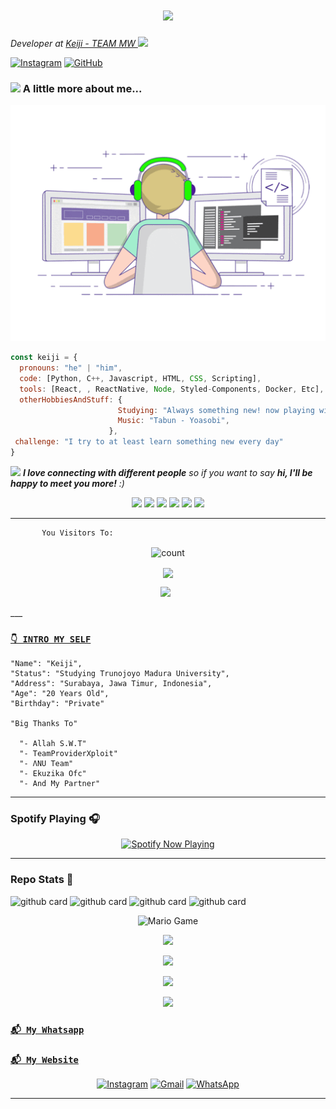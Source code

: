 
<h1 align="center">
 <a href="https://git.io/typing-svg">
    <img src="https://readme-typing-svg.herokuapp.com?color=%2340A597&size=30&width=800&lines=Hello+World!+I+am+Keiji;I+love+building+things+that+live+on+the+internet">
  </a>
</h1>


<p><em>Developer at <a href="https://chat.whatsapp.com/">Keiji - TEAM MW  </a><img src="https://media.giphy.com/media/WUlplcMpOCEmTGBtBW/giphy.gif" width="30">
</em></p>

[![Instagram](https://img.shields.io/badge/Instagram-%23E4405F.svg?&style=flat-square&logo=instagram&logoColor=white)](https://www.instagram.com/)
[![GitHub](https://img.shields.io/github/followers/PakMoss?label=follow&style=social)](https://github.com/PakMoss)


### <img src="https://media3.giphy.com/media/jUZmz3kAiAuLC/200.webp?cid=ecf05e472ppgejelz9vrs67x38inpt96dl2x6i0z51br0jfh&rid=200.webp" width="40"> A little more about me...  

<p align="center">
  <img alig src="./code.gif" />
</p>

```javascript
const keiji = {
  pronouns: "he" | "him",
  code: [Python, C++, Javascript, HTML, CSS, Scripting],
  tools: [React, , ReactNative, Node, Styled-Components, Docker, Etc],
  otherHobbiesAndStuff: {       
                        Studying: "Always something new! now playing with NextJS",
                        Music: "Tabun - Yoasobi",
                      },
 challenge: "I try to at least learn something new every day"
}
```


<img src="https://media0.giphy.com/media/Wj7lNjMNDxSmc/200.webp?cid=ecf05e47gol7hyzftrdpoaar8lchrj2uzbzs0qoz3xgzv14o&rid=200.webp" width="60"> <em><b>I love connecting with different people</b> so if you want to say <b>hi, I'll be happy to meet you more!</b> :)</em>


<p align="center">
  <img src="https://img.shields.io/badge/-JavaScript-black?style=flat-square&logo=javascript" />
  <img src="https://img.shields.io/badge/-Node.js-black?style=flat-square&logo=Node.js" />
  <img src="https://img.shields.io/badge/-HTML5-black?style=flat-square&logo=html5&logoColor=e34f26" />
  <img src="https://img.shields.io/badge/-CSS3-black?style=flat-square&logo=css3&logoColor=1572b6" />
  <img src="https://img.shields.io/badge/-Git-black?style=flat-square&logo=git" />
  <img src="https://img.shields.io/badge/-GitHub-black?style=flat-square&logo=github" /> <br>
</p>

___
```
       You Visitors To:
```
<p align="center">
<img align="center" alt="count" src="https://count.getloli.com/get/@:Keiji?theme=rule34">
</p>

<p align="center">
<a href="https://"><img align="center" src="https://github-cardname.caliph.my.id/api?name=Keiji&description=Hi,%20i%27m%20Keiji%20and%20i%27m%20just%20a%20newbie%20programmer%20Nice%20to%20meet%20you%20%F0%9F%91%8B&image=https://avatars.githubusercontent.com/PakMoss&usqp=CAU&backgroundColor=%23ecf0f1&instagram=@&github=PakMoss&pattern=ticTacToe&colorPattern=%23eaeaea&site=Shootensai Tanjōbi Keiji"/></a>
</p>
<p align='center'>
<a href="https://instagram.com/_veansh_"><img height="30" src="https://storage.caliph.my.id/img/instagram.svg"></a>&nbsp;&nbsp;
</p>
___

### [`👇 INTRO MY SELF`](https://instagram.com/)
```
"Name": "Keiji",
"Status": "Studying Trunojoyo Madura University",
"Address": "Surabaya, Jawa Timur, Indonesia",
"Age": "20 Years Old",
"Birthday": "Private"
   
"Big Thanks To"

  "- Allah S.W.T"
  "- TeamProviderXploit"
  "- ΛNU Team"
  "- Ekuzika Ofc"
  "- And My Partner"
```
___

### Spotify Playing 🎧

<p align="center">
  <a href="https://open.spotify.com/user/hbv7yzic965h9y82w194av0cz" target="_blank"><img src="https://now-playing-on-spotify.vercel.app/api/spotify" alt="Spotify Now Playing" width="350"/></a>
</p>

------

### Repo Stats 🔭
![github card](https://github-readme-stats.vercel.app/api/pin/?username=PakMoss&repo=PakMoss&theme=highcontrast)
![github card](https://github-readme-stats.vercel.app/api/pin/?username=PakMoss&repo=PakMoss&theme=highcontrast)
![github card](https://github-readme-stats.vercel.app/api/pin/?username=PakMoss&repo=Wa-OpenAI&theme=highcontrast)
![github card](https://github-readme-stats.vercel.app/api/pin/?username=PakMoss&repo=RestApi&theme=highcontrast)

<p align="center">
<img src="https://github.com/TheDudeThatCode/TheDudeThatCode/blob/master/Assets/Mario_Gameplay.gif" alt="Mario Game" width="600" />
 </p>


<!--START_SECTION:waka-->

<!--END_SECTION:waka-->
   
   <p align="center">
  <a href="https://github.com/PakMoss"><img src="https://github-readme-stats.vercel.app/api?username=PakMoss&theme=tokyonight&show_icons=true" /></a>
</p>

<p align="center">
  <a href="https://github.com/PakMoss"><img src="https://github-readme-streak-stats.herokuapp.com?user=PakMoss&theme=tokyonight&hide_border=false&properties=background&border=%239611C5FF" /><a>
</p>
  
<p align="center">
  <a href="https://github.com/PakMoss"><img src="https://github-readme-stats.vercel.app/api/top-langs?username=PakMoss&theme=tokyonight&layout=compact" /></a>
</p>
  
<p align="center">
  <a href="https://github.com/PakMoss"><img src="https://github-profile-trophy.vercel.app/?username=PakMoss&theme=radical&margin-w=20&no-bg=true&no-frame=false" /><a>
</p>
    

### [`📬 My Whatsapp`](https://api.whatsapp.com/send?phone=62&text=Assalamualaikum+Bang)
### [`📬 My Website`](https://)
    
<p align="center">
<a href="https://www.instagram.com/" target="_blank"><img src="https://img.shields.io/badge/Instagram-%23E4405F.svg?&style=flat-square&logo=instagram&logoColor=white" alt="Instagram"></a>
<a href="-@gmail.com" target="_blank"><img src="https://img.shields.io/badge/Gmail-D14836?style=flat-square&logo=gmail&logoColor=white" alt="Gmail"></a>
<a href="https://api.whatsapp.com/send?phone=62&text=Assalamualaikum+Bang" target="_blank"><img src="https://img.shields.io/badge/Whatsapp-%808080.svg?&style=flat-square&logo=Whatsapp&logoColor=white" alt="WhatsApp"></a>
</p>

___
